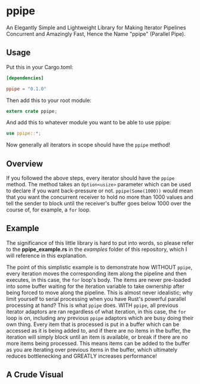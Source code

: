 # ppipe
An Elegantly Simple and Lightweight Library for Making Iterator Pipelines Concurrent and Amazingly Fast, Hence the Name "ppipe" (Parallel Pipe).


## Usage
Put this in your Cargo.toml:
```toml
[dependencies]

ppipe = "0.1.0"
```

Then add this to your root module:
```rust
extern crate ppipe;
```

And add this to whatever module you want to be able to use ppipe:
```rust
use ppipe::*;
```

Now generally all iterators in scope should have the `ppipe` method!


## Overview
If you followed the above steps, every iterator should have the `ppipe` method. The method takes an `Option<usize>` parameter which can be used to declare if you want back-pressure or not. `ppipe(Some(1000))` would mean that you want the concurrent receiver to hold no more than 1000 values and tell the sender to block until the receiver's buffer goes below 1000 over the course of, for example, a `for` loop.


## Example
The significance of this little library is hard to put into words, so please refer to the **ppipe_example.rs** in the *examples* folder of this repository, which I will reference in this explanation.

The point of this simplistic example is to demonstrate how WITHOUT `ppipe`, every iteration moves the corresponding item along the pipeline and then executes, in this case, the `for` loop's body. The items are never pre-loaded into some buffer waiting for the iteration variable to take ownership after being forced to move along the pipeline. This is almost never idealistic; why limit yourself to serial processing when you have Rust's powerful parallel processing at hand? This is what `ppipe` does. WITH `ppipe`, all previous iterator adaptors are ran regardless of what iteration, in this case, the `for` loop is on, including any previous `ppipe` adaptors which are busy doing their own thing. Every item that is processed is put in a buffer which can be accessed as it is being added to, and if there are no items in the buffer, the iteration will simply block until an item is available, or break if there are no more items being processed. This means items can be added to the buffer as you are iterating over previous items in the buffer, which ultimately reduces bottlenecking and GREATLY increases performance!

## A Crude Visual
